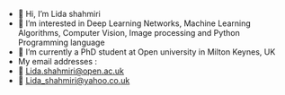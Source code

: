 - 👋 Hi, I’m Lida shahmiri
- 👀 I’m interested in Deep Learning Networks, Machine Learning Algorithms, Computer Vision, Image processing and Python Programming language 
- 🌱 I’m currently a PhD student at Open university in Milton Keynes, UK
-  My email addresses :
- 📧 Lida.shahmiri@open.ac.uk
- 📧 Lida_shahmiri@yahoo.co.uk

